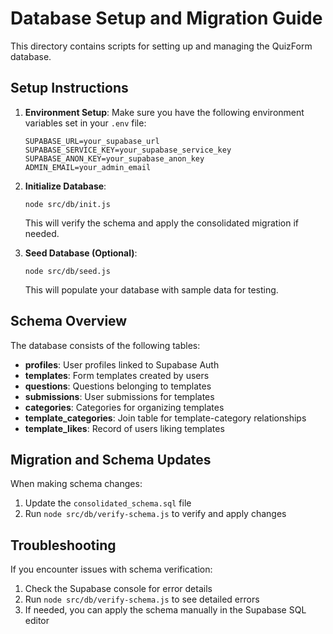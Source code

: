 # Database Setup and Migration Guide

This directory contains scripts for setting up and managing the QuizForm database.

## Setup Instructions

1. **Environment Setup**:
   Make sure you have the following environment variables set in your `.env` file:
   ```
   SUPABASE_URL=your_supabase_url
   SUPABASE_SERVICE_KEY=your_supabase_service_key
   SUPABASE_ANON_KEY=your_supabase_anon_key
   ADMIN_EMAIL=your_admin_email
   ```

2. **Initialize Database**:
   ```
   node src/db/init.js
   ```
   This will verify the schema and apply the consolidated migration if needed.

3. **Seed Database (Optional)**:
   ```
   node src/db/seed.js
   ```
   This will populate your database with sample data for testing.

## Schema Overview

The database consists of the following tables:

- **profiles**: User profiles linked to Supabase Auth
- **templates**: Form templates created by users
- **questions**: Questions belonging to templates
- **submissions**: User submissions for templates
- **categories**: Categories for organizing templates
- **template_categories**: Join table for template-category relationships
- **template_likes**: Record of users liking templates

## Migration and Schema Updates

When making schema changes:

1. Update the `consolidated_schema.sql` file
2. Run `node src/db/verify-schema.js` to verify and apply changes

## Troubleshooting

If you encounter issues with schema verification:

1. Check the Supabase console for error details
2. Run `node src/db/verify-schema.js` to see detailed errors
3. If needed, you can apply the schema manually in the Supabase SQL editor 